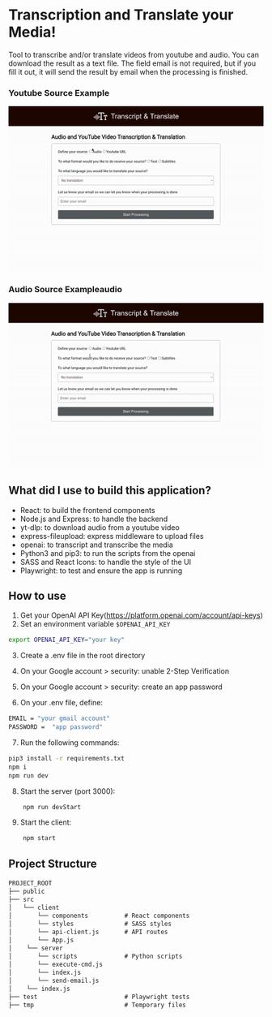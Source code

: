 # Transcription and Translate your Media!

Tool to transcribe and/or translate videos from youtube and audio. You can download the result as a text file. The field email is not required, but if you fill it out, it will send the result by email when the processing is finished.

### Youtube Source Example

![Alt Text](./readme-files/youtube-example.gif)

### Audio Source Exampleaudio

![Alt Text](./readme-files/audio-example.gif)

## What did I use to build this application?

- React: to build the frontend components
- Node.js and Express: to handle the backend
- yt-dlp: to download audio from a youtube video
- express-fileupload: express middleware to upload files
- openai: to transcript and transcribe the media
- Python3 and pip3: to run the scripts from the openai
- SASS and React Icons: to handle the style of the UI
- Playwright: to test and ensure the app is running

## How to use

1. Get your OpenAI API Key(https://platform.openai.com/account/api-keys)
2. Set an environment variable `$OPENAI_API_KEY`

```bash
export OPENAI_API_KEY="your key"
```

3. Create a .env file in the root directory

4. On your Google account > security: unable 2-Step Verification

5. On your Google account > security: create an app password

6. On your .env file, define:

```bash
EMAIL = "your gmail account"
PASSWORD =  "app password"
```

7. Run the following commands:

```bash
pip3 install -r requirements.txt
npm i
npm run dev
```

8. Start the server (port 3000):

```bash
    npm run devStart
```

9. Start the client:

```bash
    npm start
```

## Project Structure

```
PROJECT_ROOT
├── public
├── src
│   └── client
│       └── components          # React components
│       └── styles              # SASS styles
│       └── api-client.js       # API routes
│       └── App.js
│    └── server
│       └── scripts             # Python scripts
│       └── execute-cmd.js
│       └── index.js
│       └── send-email.js
│    └── index.js
├── test                        # Playwright tests
├── tmp                         # Temporary files
```
